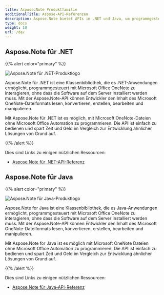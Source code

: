 ```yaml
---
title: Aspose.Note Produktfamilie
additionalTitle: Aspose-API-Referenzen
description: Aspose.Note bietet APIs in .NET und Java, um programmgesteuert mit Microsoft Office OneNote zu interagieren, ohne dass die Software auf dem Server installiert werden muss. Mit den Aspose.Note-APIs können Entwickler den Inhalt des Microsoft OneNote-Dateiformats lesen, konvertieren, erstellen, bearbeiten und manipulieren.
type: docs
weight: 10
url: /de/
---
```


## Aspose.Note für .NET

{{% alert color="primary" %}} 

![Aspose.Note für .NET-Produktlogo](../home_1.png)

Aspose.Note für .NET ist eine Klassenbibliothek, die es .NET-Anwendungen ermöglicht, programmgesteuert mit Microsoft Office OneNote zu interagieren, ohne dass die Software auf dem Server installiert werden muss. Mit der Aspose.Note-API können Entwickler den Inhalt des Microsoft OneNote-Dateiformats lesen, konvertieren, erstellen, bearbeiten und manipulieren.

Mit Aspose.Note für .NET ist es möglich, mit Microsoft OneNote-Dateien ohne Microsoft Office Automation zu programmieren. Die API ist einfach zu bedienen und spart Zeit und Geld im Vergleich zur Entwicklung ähnlicher Lösungen von Grund auf.

{{% /alert %}} 

Dies sind Links zu einigen nützlichen Ressourcen:
- [Aspose.Note für .NET-API-Referenz](/note/de/net/)

## Aspose.Note für Java

{{% alert color="primary" %}} 

![Aspose.Note für Java-Produktlogo](../home_2.png)

Aspose.Note for Java ist eine Klassenbibliothek, die es Java-Anwendungen ermöglicht, programmgesteuert mit Microsoft Office OneNote zu interagieren, ohne dass die Software auf dem Server installiert werden muss. Mit der Aspose.Note-API können Entwickler den Inhalt des Microsoft OneNote-Dateiformats lesen, konvertieren, erstellen, bearbeiten und manipulieren.

Mit Aspose.Note for Java ist es möglich mit Microsoft OneNote Dateien ohne Microsoft Office Automation zu programmieren. Die API ist einfach zu bedienen und spart Zeit und Geld im Vergleich zur Entwicklung ähnlicher Lösungen von Grund auf.

{{% /alert %}}

Dies sind Links zu einigen nützlichen Ressourcen:
- [Aspose.Note für Java-API-Referenz](/note/java/)